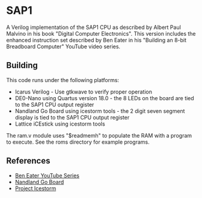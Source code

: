 # SAP1
A Verilog implementation of the SAP1 CPU as described by Albert Paul Malvino in
his book "Digital Computer Electronics".  This version includes the enhanced instruction
set described by Ben Eater in his "Building an 8-bit Breadboard Computer" YouTube video series.


## Building
This code runs under the following platforms:

* Icarus Verilog - Use gtkwave to verify proper operation
* DE0-Nano using Quartus version 18.0 - the 8 LEDs on the board are tied to the SAP1 CPU output register
* Nandland Go Board using icestorm tools - the 2 digit seven segment display is tied to the SAP1 CPU output register 
* Lattice iCEstick using icestorm tools

The ram.v module uses "$readmemh" to populate the RAM with a program to execute.  See the roms 
directory for example programs.

## References
* [Ben Eater YouTube Series](https://www.youtube.com/watch?v=HyznrdDSSGM&list=PLowKtXNTBypGqImE405J2565dvjafglHU)
* [Nandland Go Board](https://www.nandland.com/)
* [Project Icestorm](http://www.clifford.at/icestorm/)
